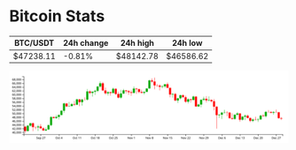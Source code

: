 # Bitcoin Stats

BTC/USDT|24h change|24h high|24h low|
|---|---|---|---|
|$47238.11|-0.81%|$48142.78|$46586.62|

<img src="./chart.svg">
